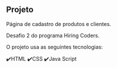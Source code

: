 ## Projeto

Página de cadastro de produtos e clientes. 

Desafio 2 do programa Hiring Coders.

O projeto usa as seguintes tecnologias:

✔️HTML
✔️CSS
✔️Java Script



